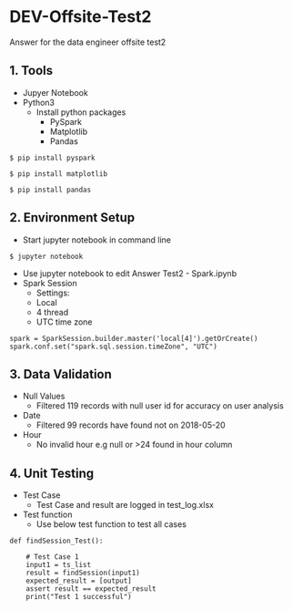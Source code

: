 # DEV-Offsite-Test2
Answer for the data engineer offsite test2

## 1. Tools
* Jupyer Notebook
* Python3
  * Install python packages
    * PySpark
    * Matplotlib
    * Pandas
```
$ pip install pyspark
```
```
$ pip install matplotlib
```
```
$ pip install pandas
```
## 2. Environment Setup
- Start jupyter notebook in command line
```
$ jupyter notebook
```
- Use jupyter notebook to edit Answer Test2 - Spark.ipynb
- Spark Session
    - Settings:
    - Local
    - 4 thread
    - UTC time zone
```
spark = SparkSession.builder.master('local[4]').getOrCreate()
spark.conf.set("spark.sql.session.timeZone", "UTC")
```
## 3. Data Validation
- Null Values
     - Filtered 119 records with null user id for  accuracy on user analysis
- Date
     - Filtered 99 records have found not on 2018-05-20
- Hour
    - No invalid hour e.g null or >24 found in hour column

## 4. Unit Testing
- Test Case
    - Test Case and result are logged in test_log.xlsx
- Test function
    - Use below test function to test all cases
```
def findSession_Test():

    # Test Case 1
    input1 = ts_list
    result = findSession(input1)
    expected_result = [output]
    assert result == expected_result
    print("Test 1 successful")
```    
